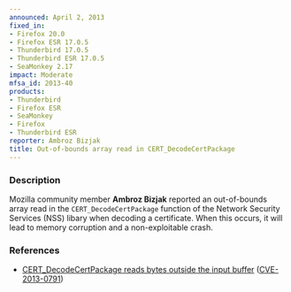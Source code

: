 ```yaml
---
announced: April 2, 2013
fixed_in:
- Firefox 20.0
- Firefox ESR 17.0.5
- Thunderbird 17.0.5
- Thunderbird ESR 17.0.5
- SeaMonkey 2.17
impact: Moderate
mfsa_id: 2013-40
products:
- Thunderbird
- Firefox ESR
- SeaMonkey
- Firefox
- Thunderbird ESR
reporter: Ambroz Bizjak
title: Out-of-bounds array read in CERT_DecodeCertPackage
---
```


<h3>Description</h3>

<p>Mozilla community member <strong>Ambroz Bizjak</strong> reported an
out-of-bounds array read in the <code>CERT_DecodeCertPackage</code> function of
the Network Security Services (NSS) libary when decoding a certificate. When
this occurs, it will lead to memory corruption and a non-exploitable crash.
</p>


<h3>References</h3>

<ul>
  <li><a href="https://bugzilla.mozilla.org/show_bug.cgi?id=629816">
      CERT_DecodeCertPackage reads bytes outside the input buffer</a> (<a href="http://cve.mitre.org/cgi-bin/cvename.cgi?name=CVE-2013-0791" class="ex-ref">CVE-2013-0791</a>)</li>
</ul>



